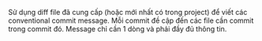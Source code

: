 Sử dụng diff file đã cung cấp (hoặc mới nhất có trong project) để viết các conventional commit message. Mỗi commit đề cập đến các file cần commit trong commit đó. Message chỉ cần 1 dòng và phải đầy đủ thông tin.